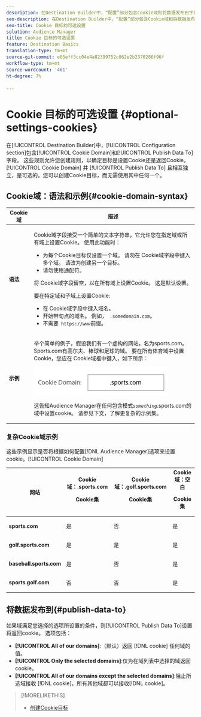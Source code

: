 ```yaml
---
description: 在Destination Builder中，“配置”部分包含Cookie域和将数据发布到字段。 这些规则允许您创建规则，以确定目标是设置Cookie还是返回Cookie。 Cookie域和发布数据相互独立工作，是可选的。 您可以创建Cookie目标，而无需使用其中任何一个。
seo-description: 在Destination Builder中，“配置”部分包含Cookie域和将数据发布到字段。 这些规则允许您创建规则，以确定目标是设置Cookie还是返回Cookie。 Cookie域和发布数据相互独立工作，是可选的。 您可以创建Cookie目标，而无需使用其中任何一个。
seo-title: Cookie 目标的可选设置
solution: Audience Manager
title: Cookie 目标的可选设置
feature: Destination Basics
translation-type: tm+mt
source-git-commit: e05eff3cc04e4a82399752c862e2b2370286f96f
workflow-type: tm+mt
source-wordcount: '461'
ht-degree: 7%

---
```



# Cookie 目标的可选设置 {#optional-settings-cookies}

在[!UICONTROL Destination Builder]中，[!UICONTROL Configuration section]包含[!UICONTROL Cookie Domain]和[!UICONTROL Publish Data To]字段。 这些规则允许您创建规则，以确定目标是设置Cookie还是返回Cookie。 [!UICONTROL Cookie Domain] 并 [!UICONTROL Publish Data To] 且相互独立，是可选的。您可以创建Cookie目标，而无需使用其中任何一个。

## Cookie域：语法和示例{#cookie-domain-syntax}

<!-- cookie-destination-options.xml -->

<table id="table_4F4F7562AFEE49F8917AAE5712B5CCE4"> 
 <thead> 
  <tr> 
   <th colname="col1" class="entry"> Cookie 域 </th> 
   <th colname="col2" class="entry"> 描述 </th> 
  </tr>
 </thead>
 <tbody> 
  <tr> 
   <td colname="col1"> <p><b>语法</b> </p> </td> 
   <td colname="col2"> <p><span class="wintitle"> Cookie域</span>字段接受一个简单的文本字符串，它允许您在指定域或所有域上设置Cookie。 使用此功能时： </p> <p> 
     <ul id="ul_473CB59F2C0C4B358201BE5C8B27D73D"> 
      <li id="li_4E7F4691C1B54415963F7D5AA1558C9A">为每个Cookie目标仅设置一个域。 请勿在<span class="wintitle"> Cookie域</span>字段中键入多个域。 请改为创建另一个<span class="wintitle">目标</span>。 </li> 
      <li id="li_AEBF5C5F3C264C5EA4A2A6063C3F377D">请勿使用通配符。 </li> 
     </ul> </p> <p> 将<span class="wintitle"> Cookie域</span>字段留空，以在所有域上设置Cookie。 这是默认设置。 </p> <p>要在特定域和子域上设置Cookie: </p> <p> 
     <ul id="ul_F25BC0D8C40641A2A5CA338E5C258435"> 
      <li id="li_E236D8DEE4F24F9BBA36074F7049C12C">在<span class="wintitle"> Cookie域</span>字段中键入域名。 </li> 
      <li id="li_0471C198EE344DE5963A3C2F70B9E78B">开始带句点的域名。 例如，<code> .somedomain.com</code>。 </li> 
      <li id="li_73D06F2BEF45487280C2245E1F6B8ED0">不需要<code> https://www</code>前缀。 </li> 
     </ul> </p> </td> 
  </tr> 
  <tr> 
   <td colname="col1"> <p><b>示例</b> </p> </td> 
   <td colname="col2"> <p>举个简单的例子，假设我们有一个虚构的网站，名为sports.com。 Sports.com有高尔夫、棒球和足球的域。 要在所有体育域中设置Cookie，您应在<span class="wintitle"> Cookie域</span>框中键入，如下所示： </p> <p> <img src="assets/sports-domain.png" id="image_8883477BB3B543648C97A441AD34C6DE" /> </p> <p>这告知<span class="keyword">Audience Manager</span>在任何包含模式<code><i>something</i></code>.sports.com的域中设置cookie。 请参见下文，了解更复杂的示例集。 </p> </td> 
  </tr> 
 </tbody> 
</table>

### 复杂Cookie域示例

这些示例显示是否将根据如何配置[!DNL Audience Manager]选项来设置cookie。[!UICONTROL Cookie Domain]

<table id="table_3A7B9479CDA6493FA8104D8D9841E914"> 
 <thead> 
  <tr> 
   <th colname="col1" class="entry"> 网站 </th> 
   <th colname="col2" class="entry">Cookie域：.sports.com <p>Cookie集 </p> </th> 
   <th colname="col3" class="entry">Cookie域：.golf.sports.com <p>Cookie集 </p> </th> 
   <th colname="col4" class="entry">Cookie域：空白 <p>Cookie集 </p> </th> 
  </tr> 
 </thead>
 <tbody> 
  <tr> 
   <td colname="col1"> <p> <b>sports.com</b> </p> </td> 
   <td colname="col2"> 是 </td> 
   <td colname="col3"> 否 </td> 
   <td colname="col4"> 是 </td> 
  </tr> 
  <tr> 
   <td colname="col1"> <p> <b>golf.sports.com</b> </p> </td> 
   <td colname="col2"> 是 </td> 
   <td colname="col3"> 是 </td> 
   <td colname="col4"> 是 </td> 
  </tr> 
  <tr> 
   <td colname="col1"> <p> <b>baseball.sports.com</b> </p> </td> 
   <td colname="col2"> 是 </td> 
   <td colname="col3"> 否 </td> 
   <td colname="col4"> 是 </td> 
  </tr> 
  <tr> 
   <td colname="col1"> <p> <b>sports.golf.com</b> </p> </td> 
   <td colname="col2"> 否 </td> 
   <td colname="col3"> 否 </td> 
   <td colname="col4"> 是 </td> 
  </tr> 
 </tbody> 
</table>

## 将数据发布到{#publish-data-to}

如果域满足您选择的选项所设置的条件，则[!UICONTROL Publish Data To]设置将返回cookie。 选项包括：

* **[!UICONTROL All of our domains]**:（默认）返回 [!DNL cookie] 任何域的值。
* **[!UICONTROL Only the selected domains]**:仅为在域列表中选择的域返回cookie。
* **[!UICONTROL All of our domains except the selected domains]**:阻止所选域接收 [!DNL cookie]。所有其他域都可以接收[!DNL cookie]。

>[!MORELIKETHIS]
>
>* [创建Cookie目标](../../features/destinations/create-cookie-destination.md)